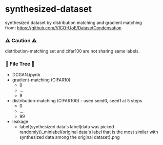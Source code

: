# synthesized-dataset
synthesized dataset by distribution matching and gradient matching  
from: https://github.com/VICO-UoE/DatasetCondensation  

### ⚠️ Caution ⚠️  
distribution-matching set and cifar100 are not sharing same labels.  

### 📁 File Tree 📁  
- DCGAN.ipynb  
- gradient-matching (CIFAR10)  
    - 0  
    - ...  
    - 9  
- distribution-matching (CIFAR100) - used seed0, seed1 at 5 steps  
    - 0  
    - ...  
    - 99  
- leakage
    - label{synthesized data's label(data was picked randomly)}_minlabel{original data's label that is the most similar with synthesized data among the original dataset}.png